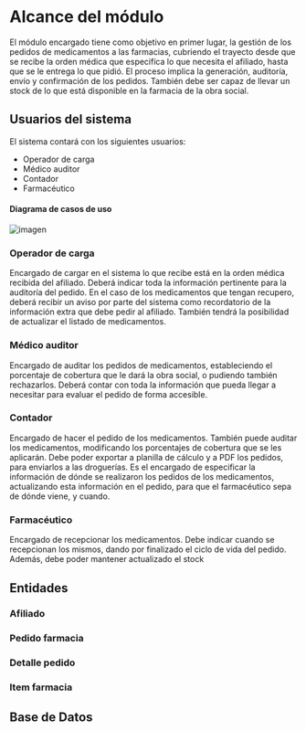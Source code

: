 # Alcance del módulo

El módulo encargado tiene como objetivo en primer lugar, la gestión de los pedidos de medicamentos a las farmacias, cubriendo el trayecto desde que se recibe la orden médica que especifíca
lo que necesita el afiliado, hasta que se le entrega lo que pidió. El proceso implica la generación, auditoría, envío y confirmación de los pedidos.
También debe ser capaz de llevar un stock de lo que está disponible en la farmacia de la obra social.

## Usuarios del sistema

El sistema contará con los siguientes usuarios:
- Operador de carga
- Médico auditor
- Contador
- Farmacéutico

#### Diagrama de casos de uso

![imagen](https://user-images.githubusercontent.com/45775681/198155596-7335ba07-f3d3-44e0-ae5f-7b8eedcd72af.png)

### Operador de carga
Encargado de cargar en el sistema lo que recibe está en la orden médica recibida del afiliado. Deberá indicar toda la información pertinente para la auditoría del pedido.
En el caso de los medicamentos que tengan recupero, deberá recibir un aviso por parte del sistema como recordatorio de la información extra que debe pedir al afiliado.
También tendrá la posibilidad de actualizar el listado de medicamentos.

### Médico auditor
Encargado de auditar los pedidos de medicamentos, estableciendo el porcentaje de cobertura que le dará la obra social, o pudiendo también rechazarlos.
Deberá contar con toda la información que pueda llegar a necesitar para evaluar el pedido de forma accesible.

### Contador
Encargado de hacer el pedido de los medicamentos. También puede auditar los medicamentos, modificando los porcentajes de cobertura que se les aplicarán.
Debe poder exportar a planilla de cálculo y a PDF los pedidos, para enviarlos a las droguerías.
Es el encargado de especificar la información de dónde se realizaron los pedidos de los medicamentos, actualizando esta información en el pedido, para que el farmacéutico
sepa de dónde viene, y cuando.

### Farmacéutico
Encargado de recepcionar los medicamentos. Debe indicar cuando se recepcionan los mismos, dando por finalizado el ciclo de vida del pedido. 
Además, debe poder mantener actualizado el stock

## Entidades

### Afiliado

### Pedido farmacia

### Detalle pedido

### Item farmacia

## Base de Datos
